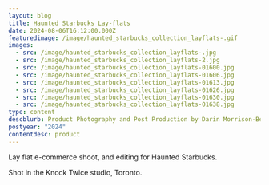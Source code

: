 ```yaml
---
layout: blog
title: Haunted Starbucks Lay-flats
date: 2024-08-06T16:12:00.000Z
featuredimage: /image/haunted_starbucks_collection_layflats-.gif
images:
  - src: /image/haunted_starbucks_collection_layflats-.jpg
  - src: /image/haunted_starbucks_collection_layflats-2.jpg
  - src: /image/haunted_starbucks_collection_layflats-01600.jpg
  - src: /image/haunted_starbucks_collection_layflats-01606.jpg
  - src: /image/haunted_starbucks_collection_layflats-01613.jpg
  - src: /image/haunted_starbucks_collection_layflats-01626.jpg
  - src: /image/haunted_starbucks_collection_layflats-01630.jpg
  - src: /image/haunted_starbucks_collection_layflats-01638.jpg
type: content
descblurb: Product Photography and Post Production by Darin Morrison-Beer
postyear: "2024"
contentdesc: product
---
```

Lay flat e-commerce shoot, and editing for Haunted Starbucks.


Shot in the Knock Twice studio, Toronto.
